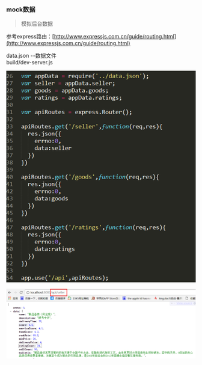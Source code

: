 ### mock数据

> 模拟后台数据

参考express路由：[http://www.expressjs.com.cn/guide/routing.html](http://www.expressjs.com.cn/guide/routing.html)

data.json --数据文件<br/>
build/dev-server.js

![image](https://github.com/ccyinghua/appEleme-project/blob/master/resource/readme/mock/mock-img01.png?raw=true)

![image](https://github.com/ccyinghua/appEleme-project/blob/master/resource/readme/mock/mock-img02.png?raw=true)














